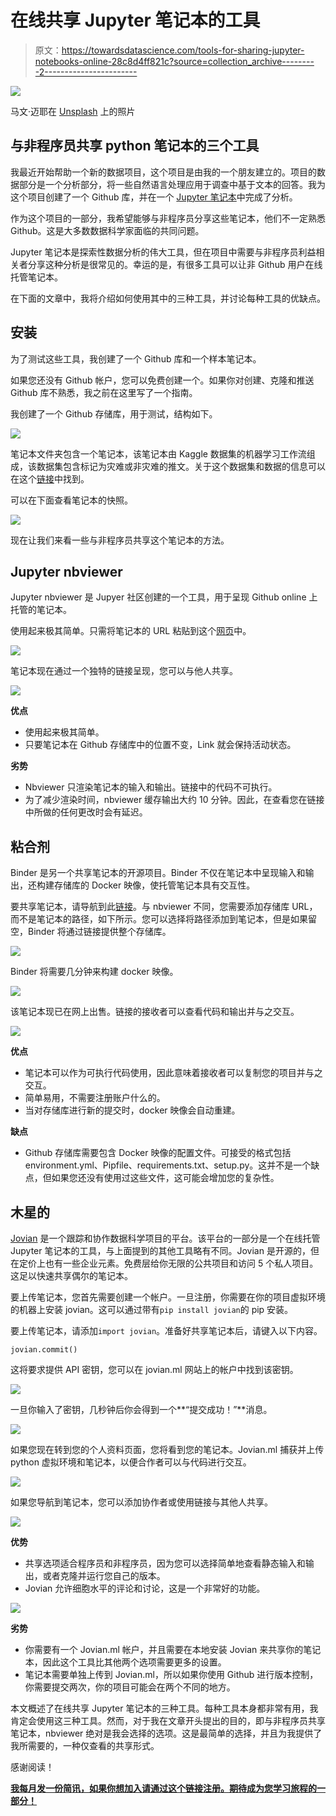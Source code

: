 # 在线共享 Jupyter 笔记本的工具

> 原文：<https://towardsdatascience.com/tools-for-sharing-jupyter-notebooks-online-28c8d4ff821c?source=collection_archive---------2----------------------->

![](img/7be1fb6f8bb2476cc75f0d4354f3bbcd.png)

马文·迈耶在 [Unsplash](https://unsplash.com/s/photos/online?utm_source=unsplash&utm_medium=referral&utm_content=creditCopyText) 上的照片

## 与非程序员共享 python 笔记本的三个工具

我最近开始帮助一个新的数据项目，这个项目是由我的一个朋友建立的。项目的数据部分是一个分析部分，将一些自然语言处理应用于调查中基于文本的回答。我为这个项目创建了一个 Github 库，并在一个 [Jupyter 笔记本](https://jupyter.org/)中完成了分析。

作为这个项目的一部分，我希望能够与非程序员分享这些笔记本，他们不一定熟悉 Github。这是大多数数据科学家面临的共同问题。

Jupyter 笔记本是探索性数据分析的伟大工具，但在项目中需要与非程序员利益相关者分享这种分析是很常见的。幸运的是，有很多工具可以让非 Github 用户在线托管笔记本。

在下面的文章中，我将介绍如何使用其中的三种工具，并讨论每种工具的优缺点。

## 安装

为了测试这些工具，我创建了一个 Github 库和一个样本笔记本。

如果您还没有 Github 帐户，您可以免费创建一个。如果你对创建、克隆和推送 Github 库不熟悉，我之前在这里写了一个指南。

我创建了一个 Github 存储库，用于测试，结构如下。

![](img/788e62a50ea3d37bda794dcc93b3b95f.png)

笔记本文件夹包含一个笔记本，该笔记本由 Kaggle 数据集的机器学习工作流组成，该数据集包含标记为灾难或非灾难的推文。关于这个数据集和数据的信息可以在这个[链接](https://www.kaggle.com/c/nlp-getting-started/data)中找到。

可以在下面查看笔记本的快照。

![](img/5250314454d9f750731ca0e76c7fb05a.png)

现在让我们来看一些与非程序员共享这个笔记本的方法。

## **Jupyter nbviewer**

Jupyter nbviewer 是 Jupyer 社区创建的一个工具，用于呈现 Github online 上托管的笔记本。

使用起来极其简单。只需将笔记本的 URL 粘贴到这个[网页](https://nbviewer.jupyter.org/)中。

![](img/cdff97ea03ff48d6b459c34fa36a8dbd.png)

笔记本现在通过一个独特的链接呈现，您可以与他人共享。

![](img/612760ad34770649332bb5ea015fd15d.png)

**优点**

*   使用起来极其简单。
*   只要笔记本在 Github 存储库中的位置不变，Link 就会保持活动状态。

**劣势**

*   Nbviewer 只渲染笔记本的输入和输出。链接中的代码不可执行。
*   为了减少渲染时间，nbviewer 缓存输出大约 10 分钟。因此，在查看您在链接中所做的任何更改时会有延迟。

## 粘合剂

Binder 是另一个共享笔记本的开源项目。Binder 不仅在笔记本中呈现输入和输出，还构建存储库的 Docker 映像，使托管笔记本具有交互性。

要共享笔记本，请导航到此[链接](https://mybinder.org/)。与 nbviewer 不同，您需要添加存储库 URL，而不是笔记本的路径，如下所示。您可以选择将路径添加到笔记本，但是如果留空，Binder 将通过链接提供整个存储库。

![](img/05d6d02f4cb90ce5f449058bf4f50558.png)

Binder 将需要几分钟来构建 docker 映像。

![](img/83384fad3ee1b5d6e9df44bb0a69617a.png)

该笔记本现已在网上出售。链接的接收者可以查看代码和输出并与之交互。

![](img/e8cb0c4aa14c75729a70a65c12ecd275.png)

**优点**

*   笔记本可以作为可执行代码使用，因此意味着接收者可以复制您的项目并与之交互。
*   简单易用，不需要注册账户什么的。
*   当对存储库进行新的提交时，docker 映像会自动重建。

**缺点**

*   Github 存储库需要包含 Docker 映像的配置文件。可接受的格式包括 environment.yml、Pipfile、requirements.txt、setup.py。这并不是一个缺点，但如果您还没有使用过这些文件，这可能会增加您的复杂性。

## 木星的

[Jovian](https://jovian.ml/docs/) 是一个跟踪和协作数据科学项目的平台。该平台的一部分是一个在线托管 Jupyter 笔记本的工具，与上面提到的其他工具略有不同。Jovian 是开源的，但在定价上也有一些企业元素。免费层给你无限的公共项目和访问 5 个私人项目。这足以快速共享偶尔的笔记本。

要上传笔记本，您首先需要创建一个帐户。一旦注册，你需要在你的项目虚拟环境的机器上安装 jovian。这可以通过带有`pip install jovian`的 pip 安装。

要上传笔记本，请添加`import jovian`。准备好共享笔记本后，请键入以下内容。

```
jovian.commit()
```

这将要求提供 API 密钥，您可以在 jovian.ml 网站上的帐户中找到该密钥。

![](img/2c67fe17535c11c2170fb2701d32dc06.png)

一旦你输入了密钥，几秒钟后你会得到一个**“提交成功！”**消息。

![](img/e91bd1e28ffeb7672fc63b6297a22165.png)

如果您现在转到您的个人资料页面，您将看到您的笔记本。Jovian.ml 捕获并上传 python 虚拟环境和笔记本，以便合作者可以与代码进行交互。

![](img/636bb79ba45a64a96f4bbaf308407980.png)

如果您导航到笔记本，您可以添加协作者或使用链接与其他人共享。

![](img/91fa42d10477b5af4df6302510e63538.png)

**优势**

*   共享选项适合程序员和非程序员，因为您可以选择简单地查看静态输入和输出，或者克隆并运行您自己的版本。
*   Jovian 允许细胞水平的评论和讨论，这是一个非常好的功能。

![](img/730ed83520d9d44731b7feca8f6f6cbc.png)

**劣势**

*   你需要有一个 Jovian.ml 帐户，并且需要在本地安装 Jovian 来共享你的笔记本，因此这个工具比其他两个选项需要更多的设置。
*   笔记本需要单独上传到 Jovian.ml，所以如果你使用 Github 进行版本控制，你需要提交两次，你的项目可能会在两个不同的地方。

本文概述了在线共享 Jupyter 笔记本的三种工具。每种工具本身都非常有用，我肯定会使用这三种工具。然而，对于我在文章开头提出的目的，即与非程序员共享笔记本，nbviewer 绝对是我会选择的选项。这是最简单的选择，并且为我提供了我所需要的，一种仅查看的共享形式。

感谢阅读！

[**我每月发一份简讯，如果你想加入请通过这个链接注册。期待成为您学习旅程的一部分！**](https://mailchi.mp/ce8ccd91d6d5/datacademy-signup)